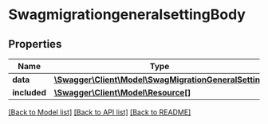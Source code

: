 # SwagmigrationgeneralsettingBody

## Properties
Name | Type | Description | Notes
------------ | ------------- | ------------- | -------------
**data** | [**\Swagger\Client\Model\SwagMigrationGeneralSetting**](SwagMigrationGeneralSetting.md) |  | [optional] 
**included** | [**\Swagger\Client\Model\Resource[]**](Resource.md) |  | [optional] 

[[Back to Model list]](../../README.md#documentation-for-models) [[Back to API list]](../../README.md#documentation-for-api-endpoints) [[Back to README]](../../README.md)

